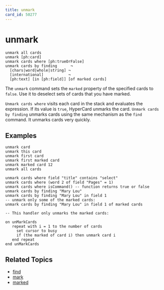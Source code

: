 ```yaml
---
title: unmark
card_id: 50277
---
```


# unmark

```
unmark all cards
unmark [ph:card]
unmark cards where [ph:trueOrFalse]
unmark cards by finding      ¬
  [chars|word|whole|string] ¬
  [international]           ¬
  [ph:text] [in [ph:field]] [of marked cards]
```

The `unmark` command sets the `marked` property of the specified cards to `false`.  Use it to deselect sets of cards that you have marked.

`Unmark cards where` visits each card in the stack and evaluates the expression. If its value is `true`, HyperCard unmarks the card. `Unmark cards by finding` unmarks cards using the same mechanism as the `find` command. It unmarks cards very quickly.

## Examples

```
unmark card
unmark this card
unmark first card
unmark first marked card
unmark marked card 12
unmark all cards

unmark cards where field "title" contains "select"
unmark cards where (word 2 of field "Pages" = 1)
unmark cards where isCommand() -- function returns true or false
unmark cards by finding "Mary Lou"
unmark cards by finding "Mary Lou" in field 1
-- unmark only some of the marked cards:
unmark cards by finding "Mary Lou" in field 1 of marked cards

-- This handler only unmarks the marked cards:

on unMarkCards
   repeat with i = 1 to the number of cards
     set cursor to busy
     if (the marked of card i) then unmark card i
   end repeat
end unMarkCards
```

## Related Topics

* [find](/HyperTalkReference/commands/find)
* [mark](/HyperTalkReference/commands/mark)
* [marked](/HyperTalkReference/properties/marked)

